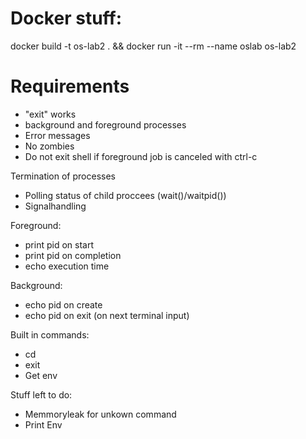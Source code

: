 # Docker stuff:
docker build -t os-lab2 . && docker run -it --rm --name oslab os-lab2

# Requirements

- "exit" works
- background and foreground processes
- Error messages
- No zombies
- Do not exit shell if foreground job is canceled with ctrl-c

Termination of processes
- Polling status of child proccees (wait()/waitpid())
- Signalhandling

Foreground:
- print pid on start
- print pid on completion
- echo execution time

Background:
- echo pid on create
- echo pid on exit (on next terminal input)

Built in commands:
- cd
- exit
- Get env

Stuff left to do:
- Memmoryleak for unkown command
- Print Env
